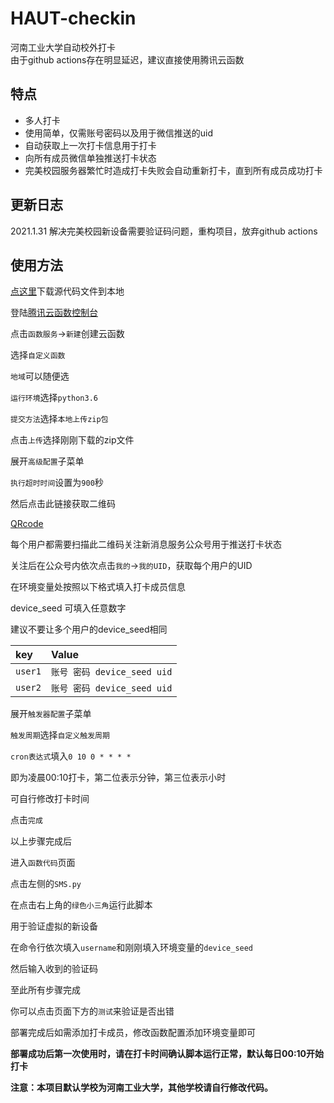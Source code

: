 # HAUT-checkin
河南工业大学自动校外打卡  
由于github actions存在明显延迟，建议直接使用腾讯云函数

## 特点
- 多人打卡
- 使用简单，仅需账号密码以及用于微信推送的uid
- 自动获取上一次打卡信息用于打卡
- 向所有成员微信单独推送打卡状态 
- 完美校园服务器繁忙时造成打卡失败会自动重新打卡，直到所有成员成功打卡

## 更新日志

2021.1.31 解决完美校园新设备需要验证码问题，重构项目，放弃github actions

## 使用方法  

[点这里](https://github.com/themanforfree/HAUT-checkin/releases/download/v0.1.0/HAUT-checkin-SCF.zip)下载源代码文件到本地

登陆[腾讯云函数控制台](https://console.cloud.tencent.com/scf/)

点击`函数服务`->`新建`创建云函数

选择`自定义函数`

`地域`可以随便选

`运行环境`选择`python3.6`

`提交方法`选择`本地上传zip包`

点击`上传`选择刚刚下载的zip文件

展开`高级配置`子菜单

`执行超时时间`设置为`900`秒

然后点击此链接获取二维码

[QRcode](http://wxpusher.zjiecode.com/api/qrcode/1men6ZnAtqckyldYHDbYfOKSsqcxxhXtu6nXChdP9iybdir048fJ1VxU0W5Kwlgo.jpg)

每个用户都需要扫描此二维码关注新消息服务公众号用于推送打卡状态

关注后在公众号内依次点击`我的`->`我的UID`，获取每个用户的UID

在环境变量处按照以下格式填入打卡成员信息

device_seed 可填入任意数字

建议不要让多个用户的device_seed相同

| key     | Value          | 
| :------ | :--------------|
| `user1` | `账号 密码 device_seed uid` | 
| `user2` | `账号 密码 device_seed uid` | 


展开`触发器配置`子菜单

`触发周期`选择`自定义触发周期`

`cron表达式`填入`0 10 0 * * * *`

即为凌晨00:10打卡，第二位表示分钟，第三位表示小时

可自行修改打卡时间

点击`完成`

以上步骤完成后

进入`函数代码`页面

点击左侧的`SMS.py`

在点击右上角的`绿色小三角`运行此脚本

用于验证虚拟的新设备

在命令行依次填入`username`和刚刚填入环境变量的`device_seed`

然后输入收到的验证码

至此所有步骤完成

你可以点击页面下方的`测试`来验证是否出错

部署完成后如需添加打卡成员，修改函数配置添加环境变量即可

**部署成功后第一次使用时，请在打卡时间确认脚本运行正常，默认每日00:10开始打卡**

**注意：本项目默认学校为河南工业大学，其他学校请自行修改代码。**




